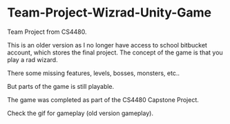 # Team-Project-Wizrad-Unity-Game

Team Project from CS4480.

This is an older version as I no longer have access to school bitbucket account, which stores the final project.
The concept of the game is that you play a rad wizard.

There some missing features, levels, bosses, monsters, etc..

But parts of the game is still playable.

The game was completed as part of the CS4480 Capstone Project.

Check the gif for gameplay (old version gameplay).
